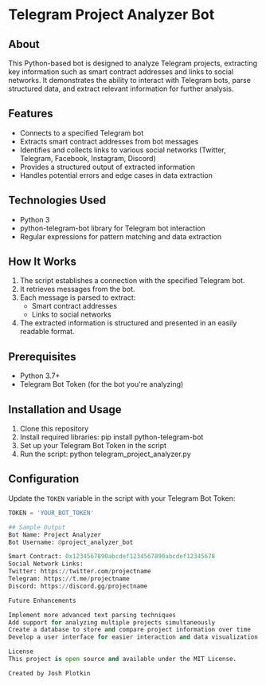 # Telegram Project Analyzer Bot

## About
This Python-based bot is designed to analyze Telegram projects, extracting key information such as smart contract addresses and links to social networks. It demonstrates the ability to interact with Telegram bots, parse structured data, and extract relevant information for further analysis.

## Features
- Connects to a specified Telegram bot
- Extracts smart contract addresses from bot messages
- Identifies and collects links to various social networks (Twitter, Telegram, Facebook, Instagram, Discord)
- Provides a structured output of extracted information
- Handles potential errors and edge cases in data extraction

## Technologies Used
- Python 3
- python-telegram-bot library for Telegram bot interaction
- Regular expressions for pattern matching and data extraction

## How It Works
1. The script establishes a connection with the specified Telegram bot.
2. It retrieves messages from the bot.
3. Each message is parsed to extract:
   - Smart contract addresses
   - Links to social networks
4. The extracted information is structured and presented in an easily readable format.

## Prerequisites
- Python 3.7+
- Telegram Bot Token (for the bot you're analyzing)

## Installation and Usage
1. Clone this repository
2. Install required libraries:
   pip install python-telegram-bot
3. Set up your Telegram Bot Token in the script
4. Run the script:
     python telegram_project_analyzer.py

## Configuration
Update the `TOKEN` variable in the script with your Telegram Bot Token:
```python
TOKEN = 'YOUR_BOT_TOKEN'

## Sample Output
Bot Name: Project Analyzer
Bot Username: @project_analyzer_bot

Smart Contract: 0x1234567890abcdef1234567890abcdef12345678
Social Network Links:
Twitter: https://twitter.com/projectname
Telegram: https://t.me/projectname
Discord: https://discord.gg/projectname

Future Enhancements

Implement more advanced text parsing techniques
Add support for analyzing multiple projects simultaneously
Create a database to store and compare project information over time
Develop a user interface for easier interaction and data visualization

License
This project is open source and available under the MIT License.

Created by Josh Plotkin
